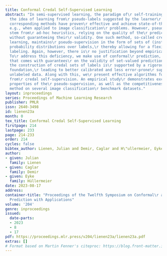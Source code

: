 ```yaml
---
title: Conformal Credal Self-Supervised Learning
abstract: "In semi-supervised learning, the paradigm of\r self-training refers to
  the idea of learning from\r pseudo-labels suggested by the learner\r itself. Recently,
  corresponding methods have proven\r effective and achieve state-of-the-art performance,\r
  e.g., when applied to image classification\r problems. However, pseudo-labels typically
  stem from\r ad-hoc heuristics, relying on the quality of the\r predictions though
  without guaranteeing their\r validity. One such method, so-called credal\r self-supervised
  learning, maintains\r pseudo-supervision in the form of sets of (instead\r of single)
  probability distributions over labels,\r thereby allowing for a flexible yet\r uncertainty-aware
  labeling. Again, however, there is\r no justification beyond empirical effectiveness.
  To\r address this deficiency, we make use of conformal\r prediction, an approach
  that comes with guarantees\r on the validity of set-valued predictions. As a\r result,
  the construction of credal sets of labels is\r supported by a rigorous theoretical
  foundation,\r leading to better calibrated and less error-prone\r supervision for
  unlabeled data. Along with this, we\r present effective algorithms for learning
  from\r credal self-supervision. An empirical study\r demonstrates excellent calibration
  properties of the\r pseudo-supervision, as well as the competitiveness\r of our
  method on several image classification\r benchmark datasets."
layout: inproceedings
series: Proceedings of Machine Learning Research
publisher: PMLR
issn: 2640-3498
id: lienen23a
month: 0
tex_title: Conformal Credal Self-Supervised Learning
firstpage: 214
lastpage: 233
page: 214-233
order: 214
cycles: false
bibtex_author: Lienen, Julian and Demir, Caglar and H\"ullermeier, Eyke
author:
- given: Julian
  family: Lienen
- given: Caglar
  family: Demir
- given: Eyke
  family: Hüllermeier
date: 2023-08-17
address:
container-title: "Proceedings of the Twelfth Symposium on Conformal\r and Probabilistic
  Prediction with Applications"
volume: '204'
genre: inproceedings
issued:
  date-parts:
  - 2023
  - 8
  - 17
pdf: https://proceedings.mlr.press/v204/lienen23a/lienen23a.pdf
extras: []
# Format based on Martin Fenner's citeproc: https://blog.front-matter.io/posts/citeproc-yaml-for-bibliographies/
---
```


